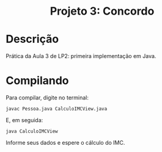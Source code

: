 <h1 align="center"> Projeto 3: Concordo </h1>

# Descrição
Prática da Aula 3 de LP2: primeira implementação em Java.

# Compilando
Para compilar, digite no terminal:
```
javac Pessoa.java CalculoIMCView.java
```
E, em seguida:
```
java CalculoIMCView
```
Informe seus dados e espere o cálculo do IMC. 
